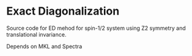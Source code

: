# Exact Diagonalization

Source code for ED mehod for spin-1/2 system using Z2 symmetry and translational invariance.

Depends on MKL and Spectra
